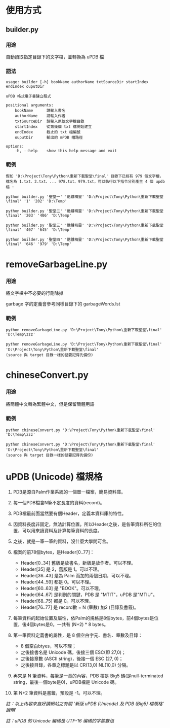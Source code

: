 # 使用方式

## builder.py

### 用途

自動讀取指定目錄下的文字檔，並轉換為 uPDB 檔

### 語法

    usage: builder [-h] bookName authorName txtSourceDir startIndex endIndex ouputDir

    uPDB 格式電子書建立程式

    positional arguments:
        bookName      請輸入書名
        authorName    請輸入作者
        txtSourceDir  請輸入原始文字檔目錄
        startIndex    從第幾個 txt 檔開始建立
        endIndex      截止的 txt 檔編號
        ouputDir      輸出的 mPDB 檔路徑

    options:
        -h, --help    show this help message and exit

### 範例

    假如 'D:\Project\Tony\Python\重新下載聖堂\final' 目錄下已經有 979 個文字檔，檔名為 1.txt、2.txt、... 978.txt、979.txt，可以執行以下指令分別產生 4 個 updb 檔 :
    
    python builder.py '聖堂一' '骷髏精靈' 'D:\Project\Tony\Python\重新下載聖堂\final' '1' '202' 'D:\Temp'

    python builder.py '聖堂二' '骷髏精靈' 'D:\Project\Tony\Python\重新下載聖堂\final' '203' '406' 'D:\Temp'
    
    python builder.py '聖堂三' '骷髏精靈' 'D:\Project\Tony\Python\重新下載聖堂\final' '407' '645' 'D:\Temp'
    
    python builder.py '聖堂四' '骷髏精靈' 'D:\Project\Tony\Python\重新下載聖堂\final' '646' '979' 'D:\Temp'

# removeGarbageLine.py

### 用途

將文字檔中不必要的行刪除掉

garbage 字的定義會參考同樣目錄下的 garbageWords.lst

### 範例

    python removeGarbageLine.py 'D:\Project\Tony\Python\重新下載聖堂\final' 'D:\Temp\zzz'

    python removeGarbageLine.py 'D:\Project\Tony\Python\重新下載聖堂\final' 'D:\Project\Tony\Python\重新下載聖堂\final'
    (source 與 target 目錄一樣的話要記得先備份)

# chineseConvert.py

### 用途

將簡體中文轉為繁體中文，但是保留簡體用語

### 範例

    python chineseConvert.py 'D:\Project\Tony\Python\重新下載聖堂\final' 'D:\Temp\zzz'

    python chineseConvert.py 'D:\Project\Tony\Python\重新下載聖堂\final' 'D:\Project\Tony\Python\重新下載聖堂\final'
    (source 與 target 目錄一樣的話要記得先備份)

# uPDB (Unicode) 檔規格

1. PDB是源自Palm作業系統的一個單一檔案，簡易資料庫。
2. 每一個PDB檔含N筆不定長度的資料(record)。
3. PDB檔最前面當然要有個Header，定義本資料庫的特性。
4. 因資料長度非固定，無法計算位置。所以Header之後，是各筆資料所在的位置，可以用來讀資料及計算每筆資料的長度。
5. 之後，就是一筆一筆的資料，沒什麼大學問可言。

6. 檔案的前78個bytes，是Header[0..77]：
    + Header[0..34] 舊版是放書名，新版是放作者。可以不理。
    + Header[35] 是 2，舊版是 1。可以不理。
    + Header[36..43] 是為 Palm 而加的兩個日期，可以不理。
    + Header[44..59] 都是 0。可以不理。
    + Header[60..63] 是 "BOOK"。可以不理。
    + Header[64..67] 是判別的關鍵，PDB 是 "MTIT"，uPDB 是"MTIU"。
    + Header[68..75] 都是 0。可以不理。
    + Header[76..77] 是 record數 = N (章數) 加2 (目錄及書籤)。
7. 每筆資料的起始位置及屬性，依Palm的規格是8個bytes，前4個bytes是位置，後4個bytes是0。一共有 (N+2) * 8 bytes。
8. 第一筆資料定義書的屬性，是 8 個空白字元、書名、章數及目錄：
    + 8 個空白btyes，可以不理；
    + 之後接書名是 Unicode 碼，後接三個 ESC(即 27,0)；
    + 之後接章數 (ASCII string)，後接一個 ESC (27, 0)；
    + 之後接目錄，各章之標題是以 CR(13,0) NL(10,0) 分隔。
9. 再來是 N 筆資料，每筆是一章的內容，PDB 檔是 Big5 碼(是null-terminated string，最後一個byte是0)，uPDB檔是 Unicode 碼。
10. 第 N+2 筆資料是書籤，預設是 -1。可以不理。  

*註：以上內容來自好讀網站之有關 '新版 uPDB (Unicode) 及 PDB (Big5) 檔規格' 說明'*

*註：uPDB 的 Unicode 編碼是 UTF-16 编碼的字節數组*

